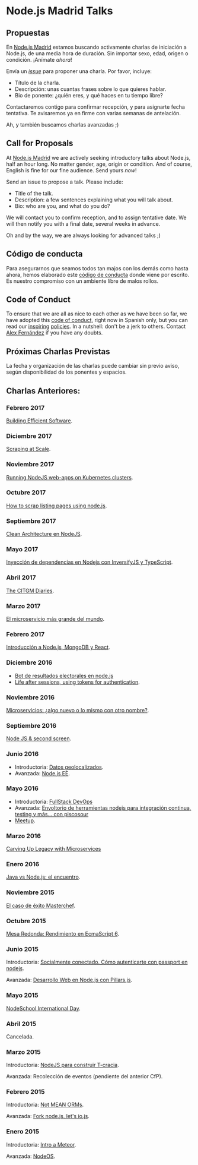 # Node.js Madrid Talks

## Propuestas

En [Node.js Madrid](http://www.meetup.com/Node-js-Madrid/)
estamos buscando activamente charlas de iniciación a Node.js,
de una media hora de duración.
Sin importar sexo, edad, origen o condición.
¡Anímate *ahora*!

Envía un [_issue_](https://github.com/NodeJsMadrid/talks/issues/new)
para proponer una charla. Por favor, incluye:

* Título de la charla.
* Descripción: unas cuantas frases sobre lo que quieres hablar.
* Bio de ponente: ¿quién eres, y qué haces en tu tiempo libre?

Contactaremos contigo para confirmar recepción, y para asignarte fecha tentativa.
Te avisaremos ya en firme con varias semanas de antelación.

Ah, y también buscamos charlas avanzadas ;)

## Call for Proposals

At [Node.js Madrid](http://www.meetup.com/Node-js-Madrid/)
we are actively seeking introductory talks about Node.js,
half an hour long.
No matter gender, age, origin or condition.
And of course, English is fine for our fine audience.
Send yours *now*!

Send an issue to propose a talk. Please include:

* Title of the talk.
* Description: a few sentences explaining what you will talk about.
* Bio: who are you, and what do you do?

We will contact you to confirm reception, and to assign tentative date.
We will then notify you with a final date, several weeks in advance.

Oh and by the way, we are always looking for advanced talks ;)

## Código de conducta

Para asegurarnos que seamos todos tan majos con los demás como hasta ahora,
hemos elaborado este [código de conducta](codigo-conducta.md) donde viene por escrito.
Es nuestro compromiso con un ambiente libre de malos rollos.

## Code of Conduct

To ensure that we are all as nice to each other as we have been so far,
we have adopted this [code of conduct](codigo-conducta.md), right now in Spanish only,
but you can read our [inspiring](http://www.meetup.com/pdxpython/pages/Code_of_Conduct/)
[policies](http://geekfeminism.wikia.com/wiki/Conference_anti-harassment/Policy).
In a nutshell: don't be a jerk to others.
Contact [Alex Fernández](mailto:alexfernandeznpm@gmail.com) if you have any doubts.

## Próximas Charlas Previstas

La fecha y organización de las charlas puede cambiar sin previo aviso,
según disponibilidad de los ponentes y espacios.

## Charlas Anteriores:

### Febrero 2017

[Building Efficient Software](https://github.com/NodeJsMadrid/talks/issues/30).

### Diciembre 2017

[Scraping at Scale](https://github.com/NodeJsMadrid/talks/issues/25).

### Noviembre 2017

[Running NodeJS web-apps on Kubernetes clusters](https://github.com/NodeJsMadrid/talks/issues/28).

### Octubre 2017

[How to scrap listing pages using node.js](https://github.com/NodeJsMadrid/talks/issues/27).

### Septiembre 2017

[Clean Architecture en NodeJS](https://github.com/NodeJsMadrid/talks/issues/26).

### Mayo 2017

[Inyección de dependencias en Nodejs con InversifyJS y TypeScript](https://www.meetup.com/es-ES/Node-js-Madrid/events/239855183/).

### Abril 2017

[The CITGM Diaries](https://github.com/NodeJsMadrid/talks/issues/23).

### Marzo 2017

[El microservicio más grande del mundo](https://github.com/NodeJsMadrid/talks/issues/22).

### Febrero 2017

[Introducción a Node.js, MongoDB y React](https://www.meetup.com/es-ES/Node-js-Madrid/events/237066735/).

### Diciembre 2016

* [Bot de resultados electorales en node.js](https://github.com/NodeJsMadrid/talks/issues/22)
* [Life after sessions, using tokens for authentication](https://github.com/NodeJsMadrid/talks/issues/20).

### Noviembre 2016

[Microservicios: ¿algo nuevo o lo mismo con otro nombre?](https://github.com/NodeJsMadrid/talks/issues/19).

### Septiembre 2016

[Node JS & second screen](https://github.com/NodeJsMadrid/talks/issues/14).

### Junio 2016

* Introductoria: [Datos geolocalizados](https://github.com/NodeJsMadrid/talks/issues/15).
* Avanzada: [Node.js EE](https://github.com/NodeJsMadrid/talks/issues/18).

### Mayo 2016

* Introductoria: [FullStack DevOps](https://github.com/NodeJsMadrid/talks/issues/17)
* Avanzada: [Envoltorio de herramientas nodejs para integración continua, testing y más... con piscosour](https://github.com/NodeJsMadrid/talks/issues/16)
* [Meetup](http://www.meetup.com/es-ES/Node-js-Madrid/events/231216390/).

### Marzo 2016

[Carving Up Legacy with Microservices](http://www.meetup.com/es-ES/Node-js-Madrid/events/227675594/)

### Enero 2016

[Java vs Node.js: el encuentro](http://www.meetup.com/es-ES/Node-js-Madrid/events/226495441/).

### Noviembre 2015

[El caso de éxito Masterchef](http://www.meetup.com/es-ES/Node-js-Madrid/events/226429686/).

### Octubre 2015

[Mesa Redonda: Rendimiento en EcmaScript 6](http://www.meetup.com/es-ES/Node-js-Madrid/events/225379927/).

### Junio 2015

Introductoria: [Socialmente conectado. Cómo autenticarte con passport en nodejs](https://github.com/NodeJsMadrid/talks/issues/10).

Avanzada: [Desarrollo Web en Node.js con Pillars.js](https://github.com/NodeJsMadrid/talks/issues/8).

### Mayo 2015

[NodeSchool International Day](http://www.meetup.com/Node-js-Madrid/events/222023643/).

### Abril 2015

Cancelada.

### Marzo 2015

Introductoria: [NodeJS para construir T-cracia](https://github.com/NodeJsMadrid/talks/issues/9).

Avanzada: Recolección de eventos (pendiente del anterior CfP).

### Febrero 2015

Introductoria: [Not MEAN ORMs](https://github.com/NodeJsMadrid/talks/issues/6).

Avanzada: [Fork node.js, let's io.js](https://github.com/NodeJsMadrid/talks/issues/7).

### Enero 2015

Introductoria: [Intro a Meteor](https://github.com/NodeJsMadrid/talks/issues/4).

Avanzada: [NodeOS](https://github.com/NodeJsMadrid/talks/issues/1).
